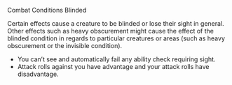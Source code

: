 Combat
Conditions
Blinded
<p>
  Certain effects cause a creature to be blinded or lose their sight in general. Other effects such as heavy obscurement might cause the effect of the blinded condition in regards to particular creatures or areas (such as heavy obscurement or the invisible condition).
</p>
<ul>
  <li>You can’t see and automatically fail any ability check requiring sight.</li>
  <li>Attack rolls against you have advantage and your attack rolls have disadvantage.</li>
</ul>
